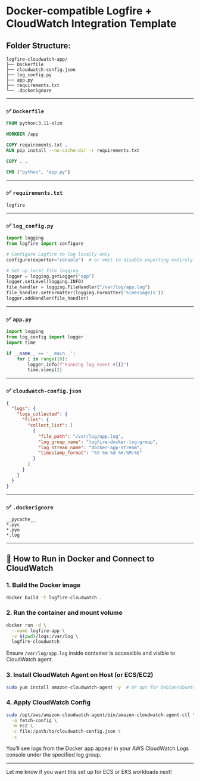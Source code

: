 # Docker-compatible Logfire + CloudWatch Integration Template

## Folder Structure:

```
logfire-cloudwatch-app/
├── Dockerfile
├── cloudwatch-config.json
├── log_config.py
├── app.py
├── requirements.txt
└── .dockerignore
```

---

### ✅ `Dockerfile`
```Dockerfile
FROM python:3.11-slim

WORKDIR /app

COPY requirements.txt .
RUN pip install --no-cache-dir -r requirements.txt

COPY . .

CMD ["python", "app.py"]
```

---

### ✅ `requirements.txt`
```text
logfire
```

---

### ✅ `log_config.py`
```python
import logging
from logfire import configure

# Configure Logfire to log locally only
configure(exporter="console")  # or omit to disable exporting entirely

# Set up local file logging
logger = logging.getLogger("app")
logger.setLevel(logging.INFO)
file_handler = logging.FileHandler("/var/log/app.log")
file_handler.setFormatter(logging.Formatter('%(message)s'))
logger.addHandler(file_handler)
```

---

### ✅ `app.py`
```python
import logging
from log_config import logger
import time

if __name__ == '__main__':
    for i in range(10):
        logger.info(f"Running log event #{i}")
        time.sleep(2)
```

---

### ✅ `cloudwatch-config.json`
```json
{
  "logs": {
    "logs_collected": {
      "files": {
        "collect_list": [
          {
            "file_path": "/var/log/app.log",
            "log_group_name": "logfire-docker-log-group",
            "log_stream_name": "docker-app-stream",
            "timestamp_format": "%Y-%m-%d %H:%M:%S"
          }
        ]
      }
    }
  }
}
```

---

### ✅ `.dockerignore`
```text
__pycache__
*.pyc
*.pyo
*.log
```

---

## 🚀 How to Run in Docker and Connect to CloudWatch

### 1. **Build the Docker image**
```bash
docker build -t logfire-cloudwatch .
```

### 2. **Run the container and mount volume**
```bash
docker run -d \
  --name logfire-app \
  -v $(pwd)/logs:/var/log \
  logfire-cloudwatch
```

Ensure `/var/log/app.log` inside container is accessible and visible to CloudWatch agent.

### 3. **Install CloudWatch Agent on Host (or ECS/EC2)**
```bash
sudo yum install amazon-cloudwatch-agent -y  # Or apt for Debian/Ubuntu
```

### 4. **Apply CloudWatch Config**
```bash
sudo /opt/aws/amazon-cloudwatch-agent/bin/amazon-cloudwatch-agent-ctl \
  -a fetch-config \
  -m ec2 \
  -c file:/path/to/cloudwatch-config.json \
  -s
```

You’ll see logs from the Docker app appear in your AWS CloudWatch Logs console under the specified log group.

---

Let me know if you want this set up for ECS or EKS workloads next!
